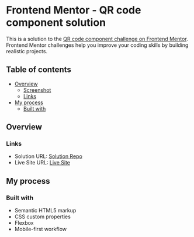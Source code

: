 # Frontend Mentor - QR code component solution

This is a solution to the [QR code component challenge on Frontend Mentor](https://www.frontendmentor.io/challenges/qr-code-component-iux_sIO_H). Frontend Mentor challenges help you improve your coding skills by building realistic projects. 

## Table of contents

- [Overview](#overview)
  - [Screenshot](#screenshot)
  - [Links](#links)
- [My process](#my-process)
  - [Built with](#built-with)


## Overview


### Links

- Solution URL: [Solution Repo](https://github.com/omarmohy98/QR-code-component)
- Live Site URL: [Live Site](https://qr-code-component-15q9.onrender.com/)

## My process

### Built with

- Semantic HTML5 markup
- CSS custom properties
- Flexbox
- Mobile-first workflow